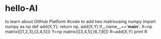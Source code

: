 # hello-AI
to learn about GitHub Platform
#code to add two matrixusing numpy
import numpy as np
def add(X,Y);
return np, add(X,Y)
if__name__=='__main__':
X=np matrix([[1,2,3],[3,4,5]])
Y=np matrix([[3,4,5],[6,7,8]])
R=add(X,Y)
print R
